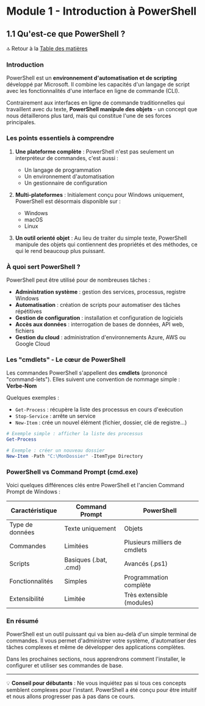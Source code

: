 # Module 1 - Introduction à PowerShell

## 1.1 Qu'est-ce que PowerShell ?

🔝 Retour à la [Table des matières](/SOMMAIRE.md)

### Introduction

PowerShell est un **environnement d'automatisation et de scripting** développé par Microsoft. Il combine les capacités d'un langage de script avec les fonctionnalités d'une interface en ligne de commande (CLI).

Contrairement aux interfaces en ligne de commande traditionnelles qui travaillent avec du texte, **PowerShell manipule des objets** - un concept que nous détaillerons plus tard, mais qui constitue l'une de ses forces principales.

### Les points essentiels à comprendre

1. **Une plateforme complète** : PowerShell n'est pas seulement un interpréteur de commandes, c'est aussi :
   - Un langage de programmation
   - Un environnement d'automatisation
   - Un gestionnaire de configuration

2. **Multi-plateformes** : Initialement conçu pour Windows uniquement, PowerShell est désormais disponible sur :
   - Windows
   - macOS
   - Linux

3. **Un outil orienté objet** : Au lieu de traiter du simple texte, PowerShell manipule des objets qui contiennent des propriétés et des méthodes, ce qui le rend beaucoup plus puissant.

### À quoi sert PowerShell ?

PowerShell peut être utilisé pour de nombreuses tâches :

- **Administration système** : gestion des services, processus, registre Windows
- **Automatisation** : création de scripts pour automatiser des tâches répétitives
- **Gestion de configuration** : installation et configuration de logiciels
- **Accès aux données** : interrogation de bases de données, API web, fichiers
- **Gestion du cloud** : administration d'environnements Azure, AWS ou Google Cloud

### Les "cmdlets" - Le cœur de PowerShell

Les commandes PowerShell s'appellent des **cmdlets** (prononcé "command-lets"). Elles suivent une convention de nommage simple : **Verbe-Nom**

Quelques exemples :
- `Get-Process` : récupère la liste des processus en cours d'exécution
- `Stop-Service` : arrête un service
- `New-Item` : crée un nouvel élément (fichier, dossier, clé de registre...)

```powershell
# Exemple simple : afficher la liste des processus
Get-Process

# Exemple : créer un nouveau dossier
New-Item -Path "C:\MonDossier" -ItemType Directory
```

### PowerShell vs Command Prompt (cmd.exe)

Voici quelques différences clés entre PowerShell et l'ancien Command Prompt de Windows :

| Caractéristique | Command Prompt | PowerShell |
|----------------|----------------|------------|
| Type de données | Texte uniquement | Objets |
| Commandes | Limitées | Plusieurs milliers de cmdlets |
| Scripts | Basiques (.bat, .cmd) | Avancés (.ps1) |
| Fonctionnalités | Simples | Programmation complète |
| Extensibilité | Limitée | Très extensible (modules) |

### En résumé

PowerShell est un outil puissant qui va bien au-delà d'un simple terminal de commandes. Il vous permet d'administrer votre système, d'automatiser des tâches complexes et même de développer des applications complètes.

Dans les prochaines sections, nous apprendrons comment l'installer, le configurer et utiliser ses commandes de base.

---

💡 **Conseil pour débutants** : Ne vous inquiétez pas si tous ces concepts semblent complexes pour l'instant. PowerShell a été conçu pour être intuitif et nous allons progresser pas à pas dans ce cours.
